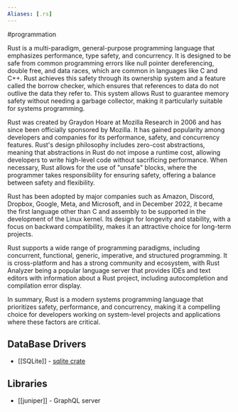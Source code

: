 ```yaml
---
Aliases: [.rs]
---
```

#programmation

Rust is a multi-paradigm, general-purpose programming language that emphasizes performance, type safety, and concurrency. It is designed to be safe from common programming errors like null pointer dereferencing, double free, and data races, which are common in languages like C and C++. Rust achieves this safety through its ownership system and a feature called the borrow checker, which ensures that references to data do not outlive the data they refer to. This system allows Rust to guarantee memory safety without needing a garbage collector, making it particularly suitable for systems programming.

Rust was created by Graydon Hoare at Mozilla Research in 2006 and has since been officially sponsored by Mozilla. It has gained popularity among developers and companies for its performance, safety, and concurrency features. Rust's design philosophy includes zero-cost abstractions, meaning that abstractions in Rust do not impose a runtime cost, allowing developers to write high-level code without sacrificing performance. When necessary, Rust allows for the use of "unsafe" blocks, where the programmer takes responsibility for ensuring safety, offering a balance between safety and flexibility.

Rust has been adopted by major companies such as Amazon, Discord, Dropbox, Google, Meta, and Microsoft, and in December 2022, it became the first language other than C and assembly to be supported in the development of the Linux kernel. Its design for longevity and stability, with a focus on backward compatibility, makes it an attractive choice for long-term projects.

Rust supports a wide range of programming paradigms, including concurrent, functional, generic, imperative, and structured programming. It is cross-platform and has a strong community and ecosystem, with Rust Analyzer being a popular language server that provides IDEs and text editors with information about a Rust project, including autocompletion and compilation error display.

In summary, Rust is a modern systems programming language that prioritizes safety, performance, and concurrency, making it a compelling choice for developers working on system-level projects and applications where these factors are critical.
## DataBase Drivers
- [[SQLite]] - [sqlite crate](https://docs.rs/sqlite/latest/sqlite/)

## Libraries
- [[juniper]] - GraphQL server
